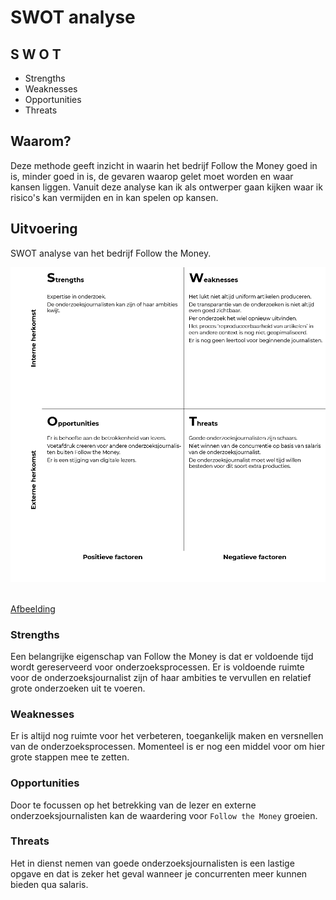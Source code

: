 # SWOT analyse

## S W O T
* Strengths
* Weaknesses
* Opportunities
* Threats


## Waarom?
Deze methode geeft inzicht in waarin het bedrijf Follow the Money goed in is, minder goed in is, de gevaren waarop gelet moet worden en waar kansen liggen. Vanuit deze analyse kan ik als ontwerper gaan kijken waar ik risico's kan vermijden en in kan spelen op kansen.


## Uitvoering


SWOT analyse van het bedrijf Follow the Money.

![SWOT analyse in uitvoering](content/swot.png)

<br>[Afbeelding](content/swot.png)


### Strengths
Een belangrijke eigenschap van Follow the Money is dat er voldoende tijd wordt gereserveerd voor onderzoeksprocessen. Er is voldoende ruimte voor de onderzoeksjournalist zijn of haar ambities te vervullen en relatief grote onderzoeken uit te voeren.

### Weaknesses 
Er is altijd nog ruimte voor het verbeteren, toegankelijk maken en versnellen van de onderzoeksprocessen. Momenteel is er nog een middel voor om hier grote stappen mee te zetten. 

### Opportunities
Door te focussen op het betrekking van de lezer en externe onderzoeksjournalisten kan de waardering voor `Follow the Money` groeien.

### Threats 
Het in dienst nemen van goede onderzoeksjournalisten is een lastige opgave en dat is zeker het geval wanneer je concurrenten meer kunnen bieden qua salaris.



